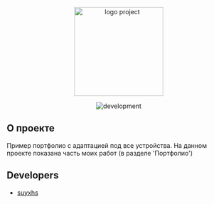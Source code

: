 <p align="center">
      <img src="https://i.ibb.co/7QVbVHh/k-round.png" alt="logo project" width="200">
</p>

<p align="center">
   <img src="https://img.shields.io/badge/Development%20environment-VSCODE-blue" alt="development">
</p>

## О проекте

Пример портфолио с адаптацией под все устройства. На данном проекте показана часть моих работ (в разделе 'Портфолио')

## Developers

- [suyxhs](https://github.com/suyxhs)
